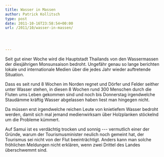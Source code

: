 ```yaml
---
title: Wasser in Massen
author: Patrick Kollitsch
type: post
date: 2011-10-16T23:58:54+00:00
url: /2011/10/wasser-in-massen/




---
```

Seit gut einer Woche wird die Hauptstadt Thailands von den Wassermassen der diesj&auml;hrigen Monsunsaison bedroht. Ungef&auml;hr genau so lange berichten lokale und internationale Medien &uuml;ber die jedes Jahr wieder auftretende Situation.

Dass es seit rund 8 Wochen im Norden regnet und D&ouml;rfer und Felder seither unter Wasser stehen, in diesen 8 Wochen rund 300 Menschen durch die Fluten ums Leben gekommen sind und noch bis Donnerstag irgendwelche Staud&auml;mme kr&auml;ftig Wasser abgelassen haben liest man hingegen nicht. 

Da m&uuml;ssen erst irgendwelche reichen Leute von knietiefem Wasser bedroht werden, damit sich mal jemand medienwirksam &uuml;ber Holzplanken st&ouml;ckelnd um die Probleme k&uuml;mmert. 

Auf Samui ist es verd&auml;chtig trocken und sonnig --- vermutlich einer der Gr&uuml;nde, warum der Tourismusminister neulich noch gemeint hat, der Tourismus sei nicht von der Flut beeintr&auml;chtigt. Anders kann man solche fr&ouml;hlichen Meldungen nicht erkl&auml;ren, wenn zwei Drittel des Landes &uuml;berschwemmt sind.